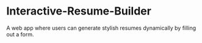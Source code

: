 # Interactive-Resume-Builder
 A web app where users can generate stylish resumes dynamically by filling out a form.
